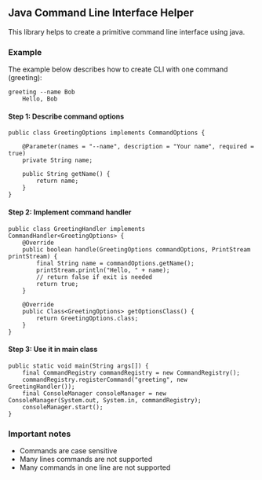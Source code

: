 ## Java Command Line Interface Helper

This library helps to create a primitive command line interface 
using java. 

### Example

The example below describes how to create CLI with one command 
(greeting):

```
greeting --name Bob
    Hello, Bob
```

#### Step 1: Describe command options

```
public class GreetingOptions implements CommandOptions {

    @Parameter(names = "--name", description = "Your name", required = true)
    private String name;

    public String getName() {
        return name;
    }
}
```

#### Step 2: Implement command handler

```
public class GreetingHandler implements CommandHandler<GreetingOptions> {
    @Override
    public boolean handle(GreetingOptions commandOptions, PrintStream printStream) {
        final String name = commandOptions.getName();
        printStream.println("Hello, " + name);
        // return false if exit is needed
        return true;
    }

    @Override
    public Class<GreetingOptions> getOptionsClass() {
        return GreetingOptions.class;
    }
}
```

#### Step 3: Use it in main class

```
public static void main(String args[]) {
    final CommandRegistry commandRegistry = new CommandRegistry();
    commandRegistry.registerCommand("greeting", new GreetingHandler());
    final ConsoleManager consoleManager = new ConsoleManager(System.out, System.in, commandRegistry);
    consoleManager.start();
}
```

### Important notes
* Commands are case sensitive
* Many lines commands are not supported
* Many commands in one line are not supported